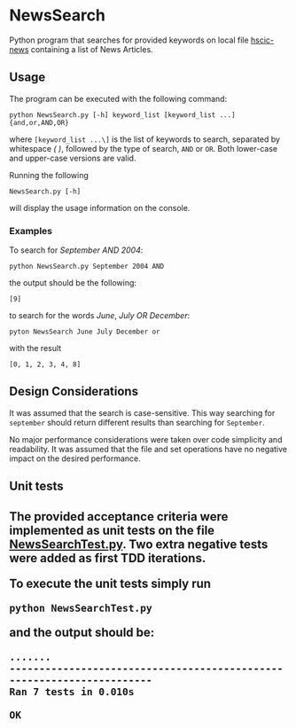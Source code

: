 
<h1>NewsSearch</h1>

Python program that searches for provided keywords on local file [hscic-news](./hscic-news) containing a list of News Articles.

<h2>Usage</h2>

The program can be executed with the following command:

```
python NewsSearch.py [-h] keyword_list [keyword_list ...] {and,or,AND,OR}
```

where `[keyword_list ...\]` is the list of keywords to search, separated by whitespace _( )_, followed by the type of search, `AND` or `OR`. Both lower-case and upper-case versions are valid.  

Running the following
```
NewsSearch.py [-h]
```
will display the usage information on the console.

<h3>Examples</h3>

To search for _September_ _AND_ _2004_:

```commandline
python NewsSearch.py September 2004 AND
```
the output should be the following:
```commandline
[9]
```

to search for the words _June_, _July_ _OR_ _December_:
```commandline
pyton NewsSearch June July December or
```
with the result
```commandline
[0, 1, 2, 3, 4, 8]
```
<h2>Design Considerations</h2>

It was assumed that the search is case-sensitive. This way searching for `september` should return different results than searching for `September`.  

No major performance considerations were taken over code simplicity and readability. It was assumed that the file and set operations have no negative impact on the desired performance.

<h2>Unit tests<h2>

The provided acceptance criteria were implemented as unit tests on the file [NewsSearchTest.py](NewsSearchTest.py). Two extra negative tests were added as first TDD iterations.

To execute the unit tests simply run

```commandline
python NewsSearchTest.py
```
and the output should be:

```commandline
.......
----------------------------------------------------------------------
Ran 7 tests in 0.010s

OK
```
